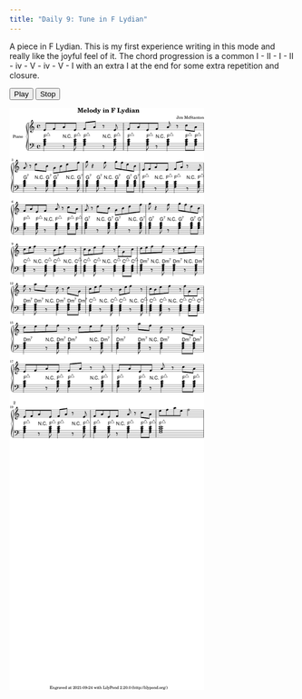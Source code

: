 ```yaml
---
title: "Daily 9: Tune in F Lydian"
---
```


A piece in F Lydian. This is my first experience writing in this mode and really like the joyful feel of it. The
chord progression is a common I - II - I - II - iv - V - iv - V - I with an extra I at the end for some extra
repetition and closure. 

<button onclick="MIDIjs.play('./daily-9.mid')">Play</button>
<button onclick="MIDIjs.stop()">Stop</button>

![](./daily-9.png "Music Piece")

<script type="text/javascript" src="https://www.midijs.net/lib/midi.js"></script>
